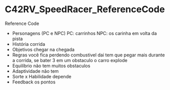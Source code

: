 # C42RV_SpeedRacer_ReferenceCode
Reference Code

- Personagens (PC e NPC) PC: carrinhos NPC: os carinha em volta da pista
-  História corrida
-  Objetivos chegar na chegada
-  Regras você fica perdendo combustivel dai tem que pegar mais durante a corrida, se bater 3 em um obstaculo o carro explode
- Equilíbrio não tem muitos obstaculos
- Adaptividade não tem
- Sorte x Habilidade depende
- Feedback os pontos
